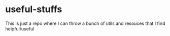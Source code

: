 # useful-stuffs
This is just a repo where I can throw a bunch of utils and resouces that I find helpful/useful
